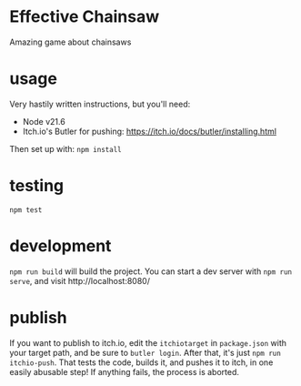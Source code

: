 # Effective Chainsaw
Amazing game about chainsaws

# usage

Very hastily written instructions, but you'll need:
- Node v21.6
- Itch.io's Butler for pushing: https://itch.io/docs/butler/installing.html

Then set up with:
`npm install`

# testing

`npm test`

# development

`npm run build` will build the project. You can start a dev server with `npm run serve`, and visit http://localhost:8080/

# publish

If you want to publish to itch.io, edit the `itchiotarget` in `package.json` with your target path, and be sure to `butler login`. After that, it's just `npm run itchio-push`. That tests the code, builds it, and pushes it to itch, in one easily abusable step! If anything fails, the process is aborted.

